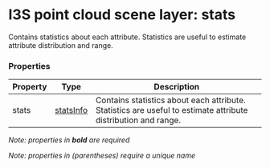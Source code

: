 # I3S point cloud scene layer: stats

Contains statistics about each attribute. Statistics are useful to estimate attribute distribution and range.

### Properties

| Property | Type | Description |
| --- | --- | --- |
| stats | [statsInfo](statsInfo.cmn.md) | Contains statistics about each attribute. Statistics are useful to estimate attribute distribution and range. |

*Note: properties in **bold** are required*

*Note: properties in (parentheses) require a unique name*

